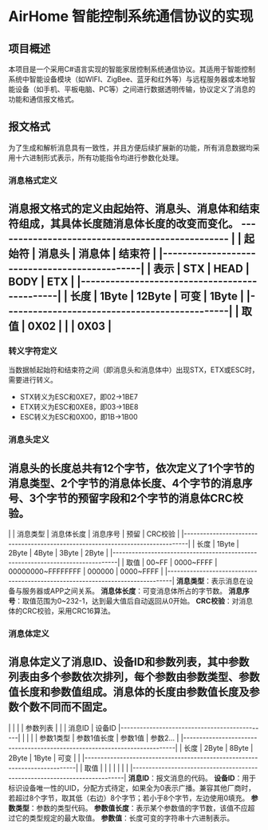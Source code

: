 # AirHome 智能控制系统通信协议的实现
## 项目概述
本项目是一个采用C#语言实现的智能家居控制系统通信协议。其适用于智能控制系统中智能设备模块（如WIFI、ZigBee、蓝牙和红外等）与远程服务器或本地智能设备（如手机、平板电脑、PC等）之间进行数据透明传输，协议定义了消息的功能和通信报文格式。
## 报文格式
为了生成和解析消息具有一致性，并且方便后续扩展新的功能，所有消息数据均采用十六进制形式表示，所有功能指令均进行参数化处理。
### 消息格式定义
消息报文格式的定义由起始符、消息头、消息体和结束符组成，其具体长度随消息体长度的改变而变化。
\-\-\-\-\-\-\-\-\-\-\-\-\-\-\-\-\-\-\-\-\-\-\-\-\-\-\-\-\-\-\-\-\-\-\-\-\-\-\-\-\-\-\-\-\-\-\-\-
|        | 起始符 | 消息头  | 消息体 | 结束符  |
|----------------------------------------------|
|  表示  |  STX   |  HEAD   |  BODY  |  ETX    |
|----------------------------------------------|
|  长度  |  1Byte |  12Byte |  可变  |  1Byte  |
|----------------------------------------------|
|  取值  |  0X02  |         |        |  0X03   |
------------------------------------------------
### 转义字符定义
当数据帧起始符和结束符之间（即消息头和消息体中）出现STX，ETX或ESC时，需要进行转义。
* STX转义为ESC和0XE7，即02->1BE7
* ETX转义为ESC和0XE8，即03->1BE8
* ESC转义为ESC和0X00，即1B->1B00
### 消息头定义
消息头的长度总共有12个字节，依次定义了1个字节的消息类型、2个字节的消息体长度、4个字节的消息序号、3个字节的预留字段和2个字节的消息体CRC校验。
---------------------------------------------------------------------------------
|        | 消息类型 | 消息体长度 |      消息序号       |   预留   |  CRC校验    |
|-------------------------------------------------------------------------------|
|  长度  |  1Byte   |  2Byte     |        4Byte        |  3Byte   |   2Byte     |
|-------------------------------------------------------------------------------|
|  取值  |  00~FF   |  0000~FFFF |  00000000~FFFFFFFF  |  000000  |  0000~FFFF  |
|-------------------------------------------------------------------------------|
**消息类型**：表示消息在设备与服务器或APP之间关系。
**消息体长度**：可变消息体所占的字节数。
**消息序号**：取值范围为0~232-1，达到最大值后自动返回从0开始。
**CRC校验**：对消息体的CRC校验，采用CRC16算法。
### 消息体定义
消息体定义了消息ID、设备ID和参数列表，其中参数列表由多个参数依次排列，每个参数由参数类型、参数值长度和参数值组成。消息体的长度由参数值长度及参数个数不同而不固定。
-----------------------------------------------------------------------------
|        |         |         |                   参数列表                   |
|        | 消息ID  | 设备ID  |----------------------------------------------|
|        |         |         | 参数1类型 | 参数1值长度 | 参数1值 | 参数2... |
|---------------------------------------------------------------------------|
|  长度  |  2Byte  |  8Byte  |   2Byte   |    1Byte    |  可变   |          |
|---------------------------------------------------------------------------|
|  取值  |         |         |           |             |         |          |
|---------------------------------------------------------------------------|
**消息ID**：报文消息的代码。
**设备ID**：用于标识设备唯一性的UID，分配方式待定，如果全为0表示广播。兼容其他厂商时，若超过8个字节，取其低（右边）8个字节；若小于8个字节，左边使用0填充。
**参数类型**：参数的类型代码。
**参数值长度**：表示某个参数值的字节数，该值不应超过它的类型规定的最大取值。
**参数值**：长度可变的字符串十六进制表示。